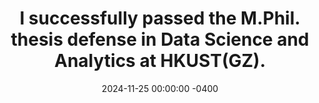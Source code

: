 ---
title: "I successfully passed the M.Phil. thesis defense in Data Science and Analytics at HKUST(GZ)."
date: 2024-11-25 00:00:00 -0400
---